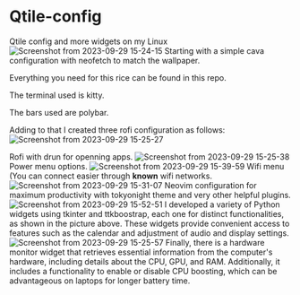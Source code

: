# Qtile-config
Qtile config and more widgets on my Linux
![Screenshot from 2023-09-29 15-24-15](https://github.com/husseinhareb/qtile-config/assets/88323940/7bcf47e6-0ba7-4a8a-b454-80d3e61b92c3)
Starting with a simple cava configuration with neofetch to match the wallpaper.

Everything you need for this rice can be found in this repo.

The terminal used is kitty.

The bars used are polybar.

Adding to that I created three rofi configuration as follows:
![Screenshot from 2023-09-29 15-25-27](https://github.com/husseinhareb/qtile-config/assets/88323940/e5bc9863-3670-4d7a-9b42-8d54a19766f0)

Rofi with drun for openning apps.
![Screenshot from 2023-09-29 15-25-38](https://github.com/husseinhareb/qtile-config/assets/88323940/2ac1e5b1-fd55-4ff4-940d-31c7d6b6c993)
Power menu options.
![Screenshot from 2023-09-29 15-39-59](https://github.com/husseinhareb/qtile-config/assets/88323940/381aa68e-6e02-450c-a176-7a1fff62412d)
Wifi menu (You can connect easier through **known** wifi networks.
![Screenshot from 2023-09-29 15-31-07](https://github.com/husseinhareb/qtile-config/assets/88323940/a6a3b703-2bb9-41ba-9adb-f0ccc3daa584)
Neovim configuration for maximum productivity with tokyonight theme and very other helpful plugins.
![Screenshot from 2023-09-29 15-52-51](https://github.com/husseinhareb/qtile-config/assets/88323940/a162b223-7689-42fd-97fb-5c4aa78e11b1)
I developed a variety of Python widgets using tkinter and ttkboostrap, each one for distinct functionalities, as shown in the picture above. These widgets provide convenient access to features such as the calendar and adjustment of audio and display settings.
![Screenshot from 2023-09-29 15-25-57](https://github.com/husseinhareb/qtile-config/assets/88323940/246f9fae-1017-4888-9693-bf40dc0b7a1c)
Finally, there is a hardware monitor widget that retrieves essential information from the computer's hardware, including details about the CPU, GPU, and RAM. Additionally, it includes a functionality to enable or disable CPU boosting, which can be advantageous on laptops for longer battery time.

